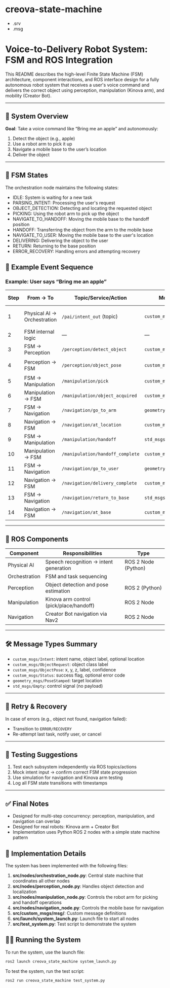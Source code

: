 # creova-state-machine

- .srv
- .msg


# Voice-to-Delivery Robot System: FSM and ROS Integration

This README describes the high-level Finite State Machine (FSM) architecture, component interactions, and ROS interface design for a fully autonomous robot system that receives a user's voice command and delivers the correct object using perception, manipulation (Kinova arm), and mobility (Creator Bot).

---

## 🧠 System Overview

**Goal**: Take a voice command like “Bring me an apple” and autonomously:

1. Detect the object (e.g., apple)
2. Use a robot arm to pick it up
3. Navigate a mobile base to the user’s location
4. Deliver the object

---

## 🧭 FSM States

The orchestration node maintains the following states:

- IDLE: System is waiting for a new task
- PARSING_INTENT: Processing the user's request
- OBJECT_DETECTION: Detecting and locating the requested object
- PICKING: Using the robot arm to pick up the object
- NAVIGATE_TO_HANDOFF: Moving the mobile base to the handoff position
- HANDOFF: Transferring the object from the arm to the mobile base
- NAVIGATE_TO_USER: Moving the mobile base to the user's location
- DELIVERING: Delivering the object to the user
- RETURN: Returning to the base position
- ERROR_RECOVERY: Handling errors and attempting recovery

## 🔁 Example Event Sequence

### Example: User says “Bring me an apple”

| Step | From → To                   | Topic/Service/Action             | Message Type                | Notes/Key Fields                   | FSM Transition                      |
| ---- | --------------------------- | -------------------------------- | --------------------------- | ---------------------------------- | ----------------------------------- |
| 1    | Physical AI → Orchestration | `/pai/intent_out` (topic)        | `custom_msgs/Intent`        | `action: "fetch", object: "apple"` | `IDLE → PARSING_INTENT`             |
| 2    | FSM internal logic          | —                                | —                           | —                                  | `PARSING_INTENT → OBJECT_DETECTION` |
| 3    | FSM → Perception            | `/perception/detect_object`      | `custom_msgs/ObjectRequest` | `class_label: "apple"`             | —                                   |
| 4    | Perception → FSM            | `/perception/object_pose`        | `custom_msgs/ObjectPose`    | `x, y, z, label, confidence`       | `OBJECT_DETECTION → PICK`           |
| 5    | FSM → Manipulation          | `/manipulation/pick`             | `custom_msgs/PickCommand`   | `pose + label`                     | —                                   |
| 6    | Manipulation → FSM          | `/manipulation/object_acquired`  | `custom_msgs/Status`        | `success: true`                    | `PICK → NAVIGATE_TO_HANDOFF`        |
| 7    | FSM → Navigation            | `/navigation/go_to_arm`          | `geometry_msgs/PoseStamped` | `handoff pose`                     | —                                   |
| 8    | Navigation → FSM            | `/navigation/at_location`        | `custom_msgs/Status`        | `success: true`                    | `NAVIGATE_TO_HANDOFF → HANDOFF`     |
| 9    | FSM → Manipulation          | `/manipulation/handoff`          | `std_msgs/Empty`            | —                                  | —                                   |
| 10   | Manipulation → FSM          | `/manipulation/handoff_complete` | `custom_msgs/Status`        | `success: true`                    | `HANDOFF → NAVIGATE_TO_USER`        |
| 11   | FSM → Navigation            | `/navigation/go_to_user`         | `geometry_msgs/PoseStamped` | `user_location (x, y)`             | —                                   |
| 12   | Navigation → FSM            | `/navigation/delivery_complete`  | `custom_msgs/Status`        | `success: true`                    | `NAVIGATE_TO_USER → DELIVERY`       |
| 13   | FSM → Navigation            | `/navigation/return_to_base`     | `std_msgs/Empty`            | —                                  | —                                   |
| 14   | Navigation → FSM            | `/navigation/at_base`            | `custom_msgs/Status`        | `success: true`                    | `RETURN → IDLE`                     |

---

## 🤖 ROS Components

| Component     | Responsibilities                        | Type                |
| ------------- | --------------------------------------- | ------------------- |
| Physical AI   | Speech recognition → intent generation  | ROS 2 Node (Python) |
| Orchestration | FSM and task sequencing                 |                     |
| Perception    | Object detection and pose estimation    | ROS 2 (Python)      |
| Manipulation  | Kinova arm control (pick/place/handoff) | ROS 2 Node          |
| Navigation    | Creator Bot navigation via Nav2         | ROS 2 Node          |

---

## 🛠️ Message Types Summary

* `custom_msgs/Intent`: intent name, object label, optional location
* `custom_msgs/ObjectRequest`: object class label
* `custom_msgs/ObjectPose`: x, y, z, label, confidence
* `custom_msgs/Status`: success flag, optional error code
* `geometry_msgs/PoseStamped`: target location
* `std_msgs/Empty`: control signal (no payload)

---

## 🔁 Retry & Recovery

In case of errors (e.g., object not found, navigation failed):

* Transition to `ERROR/RECOVERY`
* Re-attempt last task, notify user, or cancel

---

## 🧪 Testing Suggestions

1. Test each subsystem independently via ROS topics/actions
2. Mock intent input → confirm correct FSM state progression
3. Use simulation for navigation and Kinova arm testing
4. Log all FSM state transitions with timestamps

---

## ✅ Final Notes

* Designed for multi-step concurrency: perception, manipulation, and navigation can overlap
* Designed for real robots: Kinova arm + Creator Bot
* Implementation uses Python ROS 2 nodes with a simple state machine pattern

## 🚀 Implementation Details

The system has been implemented with the following files:

1. **src/nodes/orchestration_node.py**: Central state machine that coordinates all other nodes
2. **src/nodes/perception_node.py**: Handles object detection and localization
3. **src/nodes/manipulation_node.py**: Controls the robot arm for picking and handoff operations
4. **src/nodes/navigation_node.py**: Controls the mobile base for navigation
5. **src/custom_msgs/msg/**: Custom message definitions
6. **src/launch/system_launch.py**: Launch file to start all nodes
7. **src/test_system.py**: Test script to demonstrate the system

## 🏃‍♂️ Running the System

To run the system, use the launch file:

```bash
ros2 launch creova_state_machine system_launch.py
```

To test the system, run the test script:

```bash
ros2 run creova_state_machine test_system.py
```
